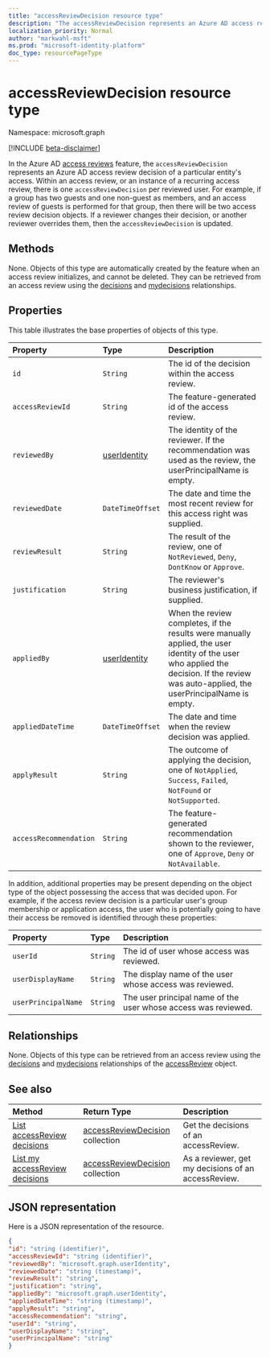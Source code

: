 ```yaml
---
title: "accessReviewDecision resource type"
description: "The accessReviewDecision represents an Azure AD access review decision of a particular entity's access."
localization_priority: Normal
author: "markwahl-msft"
ms.prod: "microsoft-identity-platform"
doc_type: resourcePageType
---
```


# accessReviewDecision resource type

Namespace: microsoft.graph

[!INCLUDE [beta-disclaimer](../../includes/beta-disclaimer.md)]

In the Azure AD [access reviews](accessreviews-root.md) feature, the `accessReviewDecision` represents an Azure AD access review decision of a particular entity's access.  Within an access review, or an instance of a recurring access review, there is one `accessReviewDecision` per reviewed user.  For example, if a group has two guests and one non-guest as members, and an access review of guests is performed for that group, then there will be two access review decision objects.  If a reviewer changes their decision, or another reviewer overrides them, then the `accessReviewDecision` is updated.


## Methods

None.  Objects of this type are automatically created by the feature when an access review initializes, and cannot be deleted.  They can be retrieved from an access review using the [decisions](../api/accessreview-listdecisions.md) and [mydecisions](../api/accessreview-listmydecisions.md) relationships.

## Properties

This table illustrates the base properties of objects of this type. 

| Property                        | Type                         | Description                                                                                            |
| :------------------------------ | :-----------------------     | :----------------------------------------------------------------------------------------------------- |
| `id`                            |`String`                      | The id of the decision within the access review.                                                                                     |
| `accessReviewId`                |`String`                      | The feature-generated id of the access review.                                                                                       |
| `reviewedBy`                    |[userIdentity](useridentity.md)| The identity of the reviewer. If the recommendation was used as the review, the userPrincipalName is empty.                                                                                      |
| `reviewedDate`                  |`DateTimeOffset`              | The date and time the most recent review for this access right was supplied.                                                                         |
| `reviewResult`                  |`String`                      | The result of the review, one of `NotReviewed`, `Deny`, `DontKnow` or `Approve`.                                                                                    |
| `justification`                 |`String`                      | The reviewer's business justification, if supplied.                                                                         |
| `appliedBy`                     |[userIdentity](useridentity.md)| When the review completes, if the results were manually applied, the user identity of the user who applied the decision. If the review was auto-applied, the userPrincipalName is empty.                                                          |
| `appliedDateTime`               |`DateTimeOffset`              | The date and time when the review decision was applied.                                                          |
| `applyResult`                   |`String`                      | The outcome of applying the decision, one of `NotApplied`, `Success`, `Failed`, `NotFound` or `NotSupported`.                      |
| `accessRecommendation`          |`String`                      | The feature- generated recommendation shown to the reviewer, one of `Approve`, `Deny` or `NotAvailable`. |


In addition, additional properties may be present depending on the object type of the object possessing the access that was decided upon.  For example, if the access review decision is a particular user's group membership or application access, the user who is potentially going to have their access be removed is identified through these properties:

| Property                        | Type                         | Description                                                                                            |
| :------------------------------ | :-----------------------     | :----------------------------------------------------------------------------------------------------- |
| `userId`                            |`String`                      | The id of user whose access was reviewed.                                                                                    |
| `userDisplayName`                            |`String`                      | The display name of the user whose access was reviewed.                                                                                     |
| `userPrincipalName`                            |`String`                      | The user principal name of the user whose access was reviewed.                                                                                     |



## Relationships

None.  Objects of this type can be retrieved from an access review using the [decisions](../api/accessreview-listdecisions.md) and [mydecisions](../api/accessreview-listmydecisions.md) relationships of the [accessReview](accessreview.md) object.

## See also

| Method		   | Return Type	|Description|
|:---------------|:--------|:----------|
|[List accessReview decisions](../api/accessreview-listdecisions.md) |		[accessReviewDecision](accessreviewdecision.md) collection|	Get the decisions of an accessReview.|
|[List my accessReview decisions](../api/accessreview-listmydecisions.md) |		[accessReviewDecision](accessreviewdecision.md) collection|	As a reviewer, get my decisions of an accessReview.|

## JSON representation

Here is a JSON representation of the resource.

<!-- {
  "blockType": "resource",
  "optionalProperties": [

  ],
  "@odata.type": "microsoft.graph.accessReviewDecision"
}-->

```json
{
"id": "string (identifier)",
"accessReviewId": "string (identifier)",
"reviewedBy": "microsoft.graph.userIdentity",
"reviewedDate": "string (timestamp)",
"reviewResult": "string",
"justification": "string",
"appliedBy": "microsoft.graph.userIdentity",
"appliedDateTime": "string (timestamp)",
"applyResult": "string",
"accessRecommendation": "string",
"userId": "string",
"userDisplayName": "string",
"userPrincipalName": "string"
}

```

<!--
{
  "type": "#page.annotation",
  "description": "accessReviewDecision resource",
  "keywords": "",
  "section": "documentation",
  "tocPath": "",
  "suppressions": []
}
-->


